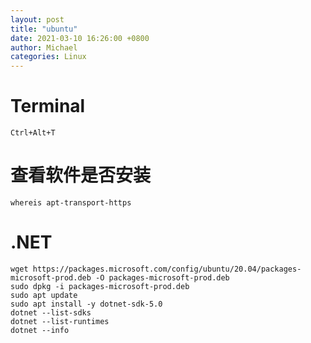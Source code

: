 ```yaml
---
layout: post
title: "ubuntu"
date: 2021-03-10 16:26:00 +0800
author: Michael
categories: Linux
---
```


# Terminal
	Ctrl+Alt+T

# 查看软件是否安装
	whereis apt-transport-https

# .NET
	wget https://packages.microsoft.com/config/ubuntu/20.04/packages-microsoft-prod.deb -O packages-microsoft-prod.deb
	sudo dpkg -i packages-microsoft-prod.deb
	sudo apt update
	sudo apt install -y dotnet-sdk-5.0
	dotnet --list-sdks
	dotnet --list-runtimes
	dotnet --info